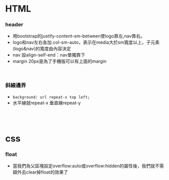 # HTML
### header
- 用bootstrap的justify-content-sm-between使logo靠左,nav靠右。
- logo和nav左右各加.col-sm-auto，表示在media大於sm寬度以上，子元素(logo&nav)的寬度由內容決定
- nav 設align-self-end：nav單獨靠下
- margin 20px是為了手機版可以有上面的margin
<br>


### 斜線邊界
- ```background: url repeat-x top left;```
- 水平線就repeat-x 垂直線repeat-y
<br>
<br>


# css
### float
- 當我們為父區塊設定overflow:auto或overflow:hidden的屬性後，我們就不需額外去clear掉float的效果了
